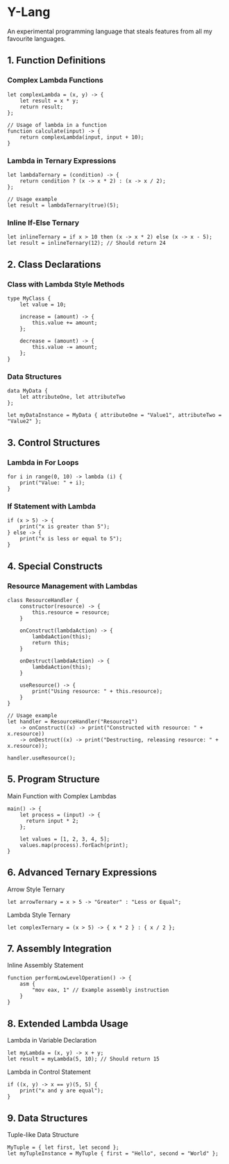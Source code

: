 # Y-Lang

An experimental programming language that steals features from all my favourite languages.

## 1. Function Definitions

### Complex Lambda Functions

```
let complexLambda = (x, y) -> {
    let result = x * y;
    return result;
};

// Usage of lambda in a function
function calculate(input) -> {
    return complexLambda(input, input + 10);
}
```

### Lambda in Ternary Expressions

```
let lambdaTernary = (condition) -> {
    return condition ? (x -> x * 2) : (x -> x / 2);
};

// Usage example
let result = lambdaTernary(true)(5);
```

### Inline If-Else Ternary

```
let inlineTernary = if x > 10 then (x -> x * 2) else (x -> x - 5);
let result = inlineTernary(12); // Should return 24
```

## 2. Class Declarations

### Class with Lambda Style Methods

```
type MyClass {
    let value = 10;

    increase = (amount) -> {
        this.value += amount;
    };

    decrease = (amount) -> {
        this.value -= amount;
    };
}
```

### Data Structures

```
data MyData {
    let attributeOne, let attributeTwo
};

let myDataInstance = MyData { attributeOne = "Value1", attributeTwo = "Value2" };
```

## 3. Control Structures

### Lambda in For Loops

```
for i in range(0, 10) -> lambda (i) {
    print("Value: " + i);
}
```

### If Statement with Lambda

```
if (x > 5) -> {
    print("x is greater than 5");
} else -> {
    print("x is less or equal to 5");
}
```

## 4. Special Constructs

### Resource Management with Lambdas

```
class ResourceHandler {
    constructor(resource) -> {
        this.resource = resource;
    }

    onConstruct(lambdaAction) -> {
        lambdaAction(this);
        return this;
    }

    onDestruct(lambdaAction) -> {
        lambdaAction(this);
    }

    useResource() -> {
        print("Using resource: " + this.resource);
    }
}

// Usage example
let handler = ResourceHandler("Resource1")
    -> onConstruct((x) -> print("Constructed with resource: " + x.resource))
    -> onDestruct((x) -> print("Destructing, releasing resource: " + x.resource));

handler.useResource();
```

## 5. Program Structure

Main Function with Complex Lambdas

```
main() -> {
    let process = (input) -> {
      return input * 2;
    };
    
    let values = [1, 2, 3, 4, 5];
    values.map(process).forEach(print);
}
```

## 6. Advanced Ternary Expressions

Arrow Style Ternary

```
let arrowTernary = x > 5 -> "Greater" : "Less or Equal";
```

Lambda Style Ternary

```
let complexTernary = (x > 5) -> { x * 2 } : { x / 2 };
```

## 7. Assembly Integration

Inline Assembly Statement

```
function performLowLevelOperation() -> {
    asm {
        "mov eax, 1" // Example assembly instruction
    }
}
```

## 8. Extended Lambda Usage

Lambda in Variable Declaration

```
let myLambda = (x, y) -> x + y;
let result = myLambda(5, 10); // Should return 15
```

Lambda in Control Statement

```
if ((x, y) -> x == y)(5, 5) {
    print("x and y are equal");
}
```

## 9. Data Structures

Tuple-like Data Structure

```
MyTuple = { let first, let second };
let myTupleInstance = MyTuple { first = "Hello", second = "World" };
```